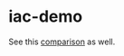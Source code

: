 # iac-demo

See this [comparison](https://gist.github.com/julie-ng/d2136d737f788963650c503852c4a1fe#infrastructure-as-code-iac-comparison) as well.